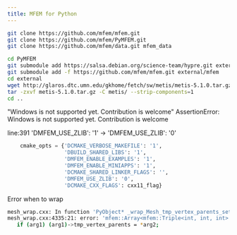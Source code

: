 ```yaml
---
title: MFEM for Python
---
```


```bash
git clone https://github.com/mfem/mfem.git
git clone https://github.com/mfem/PyMFEM.git
git clone https://github.com/mfem/data.git mfem_data

cd PyMFEM
git submodule add https://salsa.debian.org/science-team/hypre.git external/hypre
git submodule add -f https://github.com/mfem/mfem.git external/mfem
cd external
wget http://glaros.dtc.umn.edu/gkhome/fetch/sw/metis/metis-5.1.0.tar.gz
tar -zxvf metis-5.1.0.tar.gz -C metis/ --strip-components=1
cd ..
```

"Windows is not supported yet. Contribution is welcome"
AssertionError: Windows is not supported yet. Contribution is welcome

line:391 'DMFEM_USE_ZLIB': '1' -> 'DMFEM_USE_ZLIB': '0'

```python
    cmake_opts = {'DCMAKE_VERBOSE_MAKEFILE': '1',
                  'DBUILD_SHARED_LIBS': '1',
                  'DMFEM_ENABLE_EXAMPLES': '1',
                  'DMFEM_ENABLE_MINIAPPS': '1',
                  'DCMAKE_SHARED_LINKER_FLAGS': '',
                  'DMFEM_USE_ZLIB': '0',
                  'DCMAKE_CXX_FLAGS': cxx11_flag}
```

Error when to wrap

```bash
mesh_wrap.cxx: In function 'PyObject* _wrap_Mesh_tmp_vertex_parents_set(PyObject*, PyObject*)':
mesh_wrap.cxx:4335:21: error: 'mfem::Array<mfem::Triple<int, int, int> > mfem::Mesh::tmp_vertex_parents' is protected within this context
   if (arg1) (arg1)->tmp_vertex_parents = *arg2;
```
